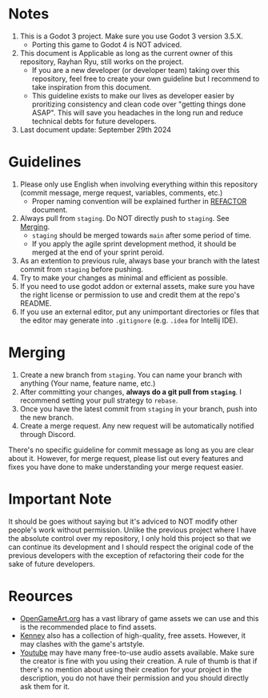 # Notes
1. This is a Godot 3 project. Make sure you use Godot 3 version 3.5.X.
    - Porting this game to Godot 4 is NOT adviced.
2. This document is Applicable as long as the current owner of this repository, Rayhan Ryu, still works on the project. 
    - If you are a new developer (or developer team) taking over this repository, feel free to create your own guideline but I recommend to take inspiration from this document.
    - This guideline exists to make our lives as developer easier by proritizing consistency and clean code over "getting things done ASAP". This will save you headaches in the long run and reduce technical debts for future developers.
3. Last document update: September 29th 2024

# Guidelines
1. Please only use English when involving everything within this repository (commit message, merge request, variables, comments, etc.)
    - Proper naming convention will be explained further in [REFACTOR](REFACTOR.md) document.
2. Always pull from `staging`. Do NOT directly push to `staging`. See [Merging](#merging).
    - `staging` should be merged towards `main` after some period of time.
    - If you apply the agile sprint development method, it should be merged at the end of your sprint peroid.
4. As an extention to previous rule, always base your branch with the latest commit from `staging` before pushing.
5. Try to make your changes as minimal and efficient as possible. 
6. If you need to use godot addon or external assets, make sure you have the right license or permission to use and credit them at the repo's README.
7. If you use an external editor, put any unimportant directories or files that the editor may generate into `.gitignore` (e.g. `.idea` for Intellij IDE).

# Merging
1. Create a new branch from `staging`. You can name your branch with anything (Your name, feature name, etc.)
2. After committing your changes, __always do a git pull from `staging`__. I recommend setting your pull strategy to `rebase`.
3. Once you have the latest commit from `staging` in your branch, push into the new branch.
4. Create a merge request. Any new request will be automatically notified through Discord.
    
There's no specific guideline for commit message as long as you are clear about it. However, for merge request, please list out every features and fixes you have done to make understanding your merge request easier.

# Important Note
It should be goes without saying but it's adviced to NOT modify other people's work without permission. Unlike the previous project where I have the absolute control over my repository, I only hold this project so that we can continue its development and I should respect the original code of the previous developers with the exception of refactoring their code for the sake of future developers.

# Reources
- [OpenGameArt.org](https://opengameart.org/) has a vast library of game assets we can use and this is the recommended place to find assets.
- [Kenney](https://www.kenney.nl/) also has a collection of high-quality, free assets. However, it may clashes with the game's artstyle. 
- [Youtube](https://youtube.com/) may have many free-to-use audio assets available. Make sure the creator is fine with you using their creation. A rule of thumb is that if there's no mention about using their creation for your project in the description, you do not have their permission and you should directly ask them for it.
